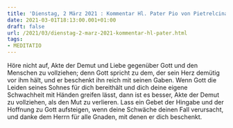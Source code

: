 ```yaml
---
title: 'Dienstag, 2 März 2021 : Kommentar Hl. Pater Pio von Pietrelcina'
date: 2021-03-01T18:13:00.001+01:00
draft: false
url: /2021/03/dienstag-2-marz-2021-kommentar-hl-pater.html
tags: 
- MEDITATIO
---
```


Höre nicht auf, Akte der Demut und Liebe gegenüber Gott und den Menschen zu vollziehen; denn Gott spricht zu dem, der sein Herz demütig vor ihm hält, und er beschenkt ihn reich mit seinen Gaben. Wenn Gott die Leiden seines Sohnes für dich bereithält und dich deine eigene Schwachheit mit Händen greifen lässt, dann ist es besser, Akte der Demut zu vollziehen, als den Mut zu verlieren. Lass ein Gebet der Hingabe und der Hoffnung zu Gott aufsteigen, wenn deine Schwäche deinen Fall verursacht, und danke dem Herrn für alle Gnaden, mit denen er dich beschenkt.